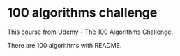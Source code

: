# 100 algorithms challenge

<p>This course from Udemy - The 100 Algorithms Challenge.</p>
<p>There are 100 algorithms with README.</p>
